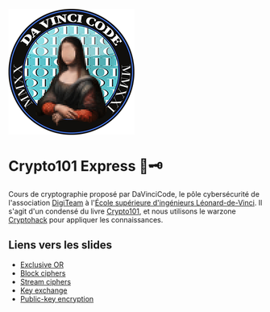 ![](images/davincicode.png)

# Crypto101 Express 🚂🗝

Cours de cryptographie proposé par DaVinciCode, le pôle cybersécurité de l'association [DigiTeam](https://digiteamdevinci.com/) à l'[École supérieure d'ingénieurs Léonard-de-Vinci](https://www.esilv.fr/). Il s'agit d'un condensé du livre [Crypto101](https://www.crypto101.io/), et nous utilisons le warzone [Cryptohack](https://www.cryptohack.org/) pour appliquer les connaissances.

## Liens vers les slides

- [Exclusive OR](https://github.com/louiswolfers/crypto101-express/raw/master/exclusive_or/exclusive_or.pdf)
- [Block ciphers](https://github.com/louiswolfers/crypto101-express/raw/master/block_ciphers/block_ciphers.pdf)
- [Stream ciphers](https://github.com/louiswolfers/crypto101-express/raw/master/stream_ciphers/stream_ciphers.pdf)
- [Key exchange](https://github.com/louiswolfers/crypto101-express/raw/master/key_exchange/key_exchange.pdf)
- [Public-key encryption](https://github.com/louiswolfers/crypto101-express/raw/master/public_key_encryption/public_key_encryption.pdf)
